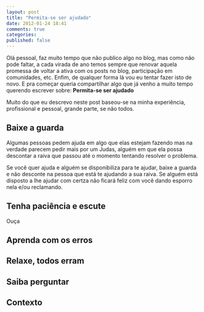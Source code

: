```yaml
---
layout: post
title: "Permita-se ser ajudado"
date: 2012-01-24 18:41
comments: true
categories: 
published: false
---
```


Olá pessoal, faz muito tempo que não publico algo no blog, mas como não pode faltar, a cada virada de ano temos sempre que renovar aquela promessa de voltar a ativa com os posts no blog, participação em comunidades, etc. Enfim, de qualquer forma lá vou eu tentar fazer isto de novo. E pra começar queria compartilhar algo que já venho a muito tempo querendo escrever sobre: **Permita-se ser ajudado**

Muito do que eu descrevo neste post baseou-se na minha experiência, profissional e pessoal, grande parte, se não todos.

## Baixe a guarda

Algumas pessoas pedem ajuda em algo que elas estejam fazendo mas na verdade parecem pedir mais por um Judas, alguém em que ela possa descontar a raiva que passou até o momento tentando resolver o problema.

Se você quer ajuda e alguém se disponibiliza para te ajudar, baixe a guarda e não desconte na pessoa que está te ajudando a sua raiva. Se alguém está disposto a lhe ajudar com certza não ficará feliz com você dando esporro nela e/ou reclamando.

## Tenha paciência e escute
Ouça

## Aprenda com os erros

## Relaxe, todos erram

## Saiba perguntar

## Contexto
